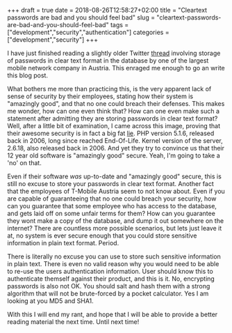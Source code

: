 +++
draft = true
date = 2018-08-26T12:58:27+02:00
title = "Cleartext passwords are bad and you should feel bad"
slug = "cleartext-passwords-are-bad-and-you-should-feel-bad"
tags = ["development","security","authentication"]
categories = ["development","security"]
+++

I have just finished reading a slightly older Twitter
[thread](https://twitter.com/tmobileat/status/981418339653300224) involving
storage of passwords in clear text format in the database by one of the largest
mobile network company in Austria. This enraged me enough to go an write this
blog post.

What bothers me more than practicing this, is the very apparent lack of sense of
security by their employees, stating how their system is "amazingly good", and
that no one could breach their defenses. This makes me wonder, how can one even
think that? How can one even make such a statement after admitting they are
storing passwords in clear text format? Well, after a little bit of examination,
I came across this image, proving that their awesome security is in fact a big
fat [lie](https://pbs.twimg.com/media/DaIHlx2W4AEx_ww.jpg:large). PHP version
5.1.6, released back in 2006, long since reached End-Of-Life. Kernel version of
the server, 2.6.18, also released back in 2006. And yet they try to convince us
that their 12 year old software is "amazingly good" secure. Yeah, I'm going to
take a 'no' on that.

Even if their software *was* up-to-date and "amazingly good" secure, this is
still no excuse to store your passwords in clear text format. Another fact that
the employees of T-Mobile Austria seem to not know about. Even if you are
capable of guaranteeing that no one could breach your security, how can you
guarantee that some employee who has access to the database, and gets laid off
on some unfair terms for them? How can you guarantee they wont make a copy of
the database, and dump it out somewhere on the internet? There are countless
more possible scenarios, but lets just leave it at, no system is ever secure
enough that you could store sensitive information in plain text format. Period.

There is literally no excuse you can use to store such sensitive information in
plain text. There is even no valid reason why you would need to be able to
re-use the users authentication information. User should know this to
authenticate themself against their product, and this is it. No, encrypting
passwords is also not OK. You should salt and hash them with a strong algorithm
that will not be brute-forced by a pocket calculator. Yes I am looking at you
MD5 and SHA1.

With this I will end my rant, and hope that I will be able to provide a better
reading material the next time. Until next time!
